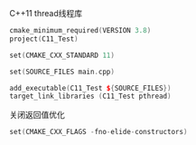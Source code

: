 C++11 thread线程库
```c++
cmake_minimum_required(VERSION 3.8)
project(C11_Test)

set(CMAKE_CXX_STANDARD 11)

set(SOURCE_FILES main.cpp)

add_executable(C11_Test ${SOURCE_FILES})
target_link_libraries (C11_Test pthread)
```

关闭返回值优化
```c++
set(CMAKE_CXX_FLAGS -fno-elide-constructors)
```
